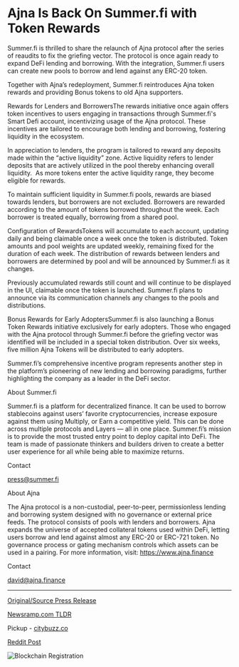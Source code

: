 # Ajna Is Back On Summer.fi with Token Rewards

Summer.fi is thrilled to share the relaunch of Ajna protocol after the series of reaudits to fix the griefing vector. The protocol is once again ready to expand DeFi lending and borrowing. With the integration, Summer.fi users can create new pools to borrow and lend against any ERC-20 token.

Together with Ajna’s redeployment, Summer.fi reintroduces Ajna token rewards and providing Bonus tokens to old Ajna supporters.

Rewards for Lenders and BorrowersThe rewards initiative once again offers token incentives to users engaging in transactions through Summer.fi's Smart Defi account, incentivizing usage of the Ajna protocol. These incentives are tailored to encourage both lending and borrowing, fostering liquidity in the ecosystem.

In appreciation to lenders, the program is tailored to reward any deposits made within the “active liquidity” zone. Active liquidity refers to lender deposits that are actively utilized in the pool thereby enhancing overall liquidity.  As more tokens enter the active liquidity range, they become eligible for rewards.

To maintain sufficient liquidity in Summer.fi pools, rewards are biased towards lenders, but borrowers are not excluded. Borrowers are rewarded according to the amount of tokens borrowed throughout the week. Each borrower is treated equally, borrowing from a shared pool.

Configuration of RewardsTokens will accumulate to each account, updating daily and being claimable once a week once the token is distributed. Token amounts and pool weights are updated weekly, remaining fixed for the duration of each week. The distribution of rewards between lenders and borrowers are determined by pool and will be announced by Summer.fi as it changes.

Previously accumulated rewards still count and will continue to be displayed in the UI, claimable once the token is launched. Summer.fi plans to announce via its communication channels any changes to the pools and distributions.

Bonus Rewards for Early AdoptersSummer.fi is also launching a Bonus Token Rewards initiative exclusively for early adopters. Those who engaged with the Ajna protocol through Summer.fi before the griefing vector was identified will be included in a special token distribution. Over six weeks, five million Ajna Tokens will be distributed to early adopters.

Summer.fi’s comprehensive incentive program represents another step in the platform’s pioneering of new lending and borrowing paradigms, further highlighting the company as a leader in the DeFi sector.

About Summer.fi

Summer.fi is a platform for decentralized finance. It can be used to borrow stablecoins against users’ favorite cryptocurrencies, increase exposure against them using Multiply, or Earn a competitive yield. This can be done across multiple protocols and Layers — all in one place. Summer.fi’s mission is to provide the most trusted entry point to deploy capital into DeFi. The team is made of passionate thinkers and builders driven to create a better user experience for all while being able to maximize returns.

Contact

press@summer.fi

About Ajna

The Ajna protocol is a non-custodial, peer-to-peer, permissionless lending and borrowing system designed with no governance or external price feeds. The protocol consists of pools with lenders and borrowers. Ajna expands the universe of accepted collateral tokens used within DeFi, letting users borrow and lend against almost any ERC-20 or ERC-721 token. No governance process or gating mechanism controls which assets can be used in a pairing. For more information, visit: https://www.ajna.finance

Contact

david@ajna.finance 

---

[Original/Source Press Release](https://blockchainwire.io/press-release/ajna-is-back-on-summerfi-with-token-rewards-)
                    

[Newsramp.com TLDR](https://newsramp.com/curated-news/summer-fi-relaunches-ajna-protocol-with-new-rewards-initiative/a93d7adbf6237906f347fd64ec379e61) 


Pickup - [citybuzz.co](https://citybuzz.co/2024/01/11/ajna-protocol-relaunches-on-summer-fi-with-token-rewards)
 



[Reddit Post](https://www.reddit.com/r/CryptoNewsInfo/comments/1avdqj4/summerfi_relaunches_ajna_protocol_with_new/) 



![Blockchain Registration](https://cdn.newsramp.app/blockchainwire/qrcode/242/11/gains3vl.webp)